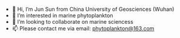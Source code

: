 - 👋 Hi, I’m Jun Sun from China University of Geosciences (Wuhan)
- 👀 I’m interested in marine phytoplankton
- 💞️ I’m looking to collaborate on marine sciencess
- 📫 Please contact me via email: phytoplankton@163.com

<!---
phytoplankton-sunjun/phytoplankton-sunjun is a ✨ special ✨ repository because its `README.md` (this file) appears on your GitHub profile.
You can click the Preview link to take a look at your changes.
--->
